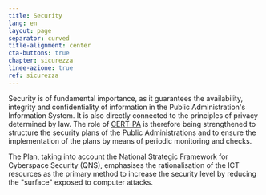 ```yaml
---
title: Security
lang: en
layout: page
separator: curved
title-alignment: center
cta-buttons: true
chapter: sicurezza
linee-azione: true
ref: sicurezza
---
```

Security is of fundamental importance, as it guarantees the availability, integrity and confidentiality of information in the Public Administration's Information System. It is also directly connected to the principles of privacy determined by law. The role of [CERT-PA](https://www.cert-pa.it/) is therefore being strengthened to structure the security plans of the Public Administrations and to ensure the implementation of the plans by means of periodic monitoring and checks.

The Plan, taking into account the National Strategic Framework for Cyberspace Security (QNS), emphasises the rationalisation of the ICT resources as the primary method to increase the security level by reducing the &quot;surface&quot; exposed to computer attacks.
